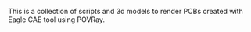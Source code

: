 This is a collection of scripts and 3d models to render PCBs created with Eagle CAE tool using POVRay.